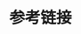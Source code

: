 # 参考链接

[1]: https://zhuanlan.zhihu.com/p/551331656	"ArgoCD 入门"
[2]: https://zhuanlan.zhihu.com/p/301041430	"在 K8S 中使用 ArgoCD 做持续部署"

